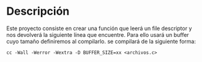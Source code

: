 # Descripción
Este proyecto consiste en crear una función que leerá un file descriptor y nos devolverá la siguiente línea que encuentre. Para ello usará un buffer cuyo tamaño definiremos al compilarlo.
se compilará de la siguiente forma:
```
cc -Wall -Werror -Wextra -D BUFFER_SIZE=xx <archivos.c>
```
